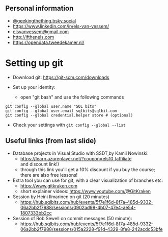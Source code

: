## Personal information
- [@geekingthething.bsky.social](https://bsky.app/profile/geekingthething.bsky.social)
- https://www.linkedin.com/in/els-van-vessem/
- elsvanvessem@gmail.com
- http://ifthenels.com
- https://opendata.tweedekamer.nl/ 

# Setting up git
- Download git: https://git-scm.com/downloads

- Set up your identity:
  - open "git bash" and use the following commands
```
git config --global user.name "SQL bits"
git config --global user.email sqlbits@sqlbit.com
git config --global credential.helper store # (optional)
```
  - Check your settings with
`git config --global --list`

## Useful links (from last slide)
- Database projects in Visual Studio with SSDT,by Kamil Nowinski: 
  - https://learn.azureplayer.net/?coupon=els10 (affiliate and discount link!)
  - through this link you'll get a 10% discount if you buy the course; there are also free lessons!
- Extra tool you can use for git, with a clear visualization of branches etc:
  - https://www.gitkraken.com
  - short explainer videos: https://www.youtube.com/@GitKraken
- Session by Heini Ilmarinen on git (20 minutes) 
  - https://hub.sqlbits.com/hub/events/5f7e1f6d-8f7a-485d-9332-06a2bb2f7988/sessions/0902ad98-4b07-47e4-ae54-1807333bb2cc
- Session of Rob Sewell on commit messages (50 minute):
  - https://hub.sqlbits.com/hub/events/5f7e1f6d-8f7a-485d-9332-06a2bb2f7988/sessions/015a2228-f91d-4329-8fe8-242acdc53bfe
